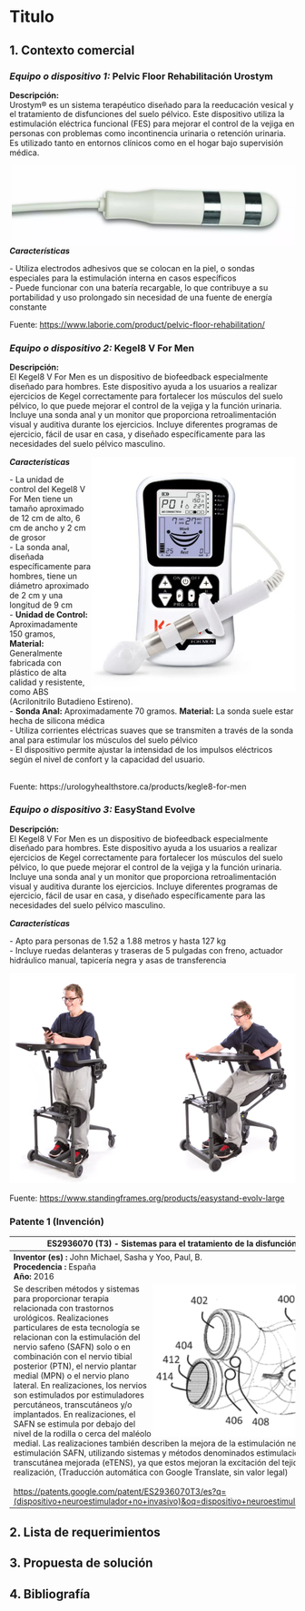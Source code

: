 # Titulo

## 1. Contexto comercial

### _Equipo o dispositivo 1:_ Pelvic Floor Rehabilitación Urostym

<p style="line-height: 1.2;">
<strong>Descripción:</strong><br>
Urostym® es un sistema terapéutico diseñado para la reeducación vesical y el tratamiento de disfunciones del suelo pélvico. Este dispositivo utiliza la estimulación eléctrica funcional (FES) para mejorar el control de la vejiga en personas con problemas como incontinencia urinaria o retención urinaria. Es utilizado tanto en entornos clínicos como en el hogar bajo supervisión médica.
</p>
<img align='right' src="https://github.com/Misancio-T/FUNBIO---GRUPO-4/blob/main/Entregables/Resources/FunBio_imagen_8.png?raw=true" alt="Pelvic Floor Rehabilitación Urostym" width="500">

**_Características_**

<p>- Utiliza electrodos adhesivos que se colocan en la piel, o sondas especiales para la estimulación interna en casos específicos<br/>- Puede funcionar con una batería recargable, lo que contribuye a su portabilidad y uso prolongado sin necesidad de una fuente de energía constante<br/></p>

Fuente: https://www.laborie.com/product/pelvic-floor-rehabilitation/

### _Equipo o dispositivo 2:_ Kegel8 V For Men

<p style="line-height: 1.2;">
<strong>Descripción:</strong><br>
El Kegel8 V For Men es un dispositivo de biofeedback especialmente diseñado para hombres. Este dispositivo ayuda a los usuarios a realizar ejercicios de Kegel correctamente para fortalecer los músculos del suelo pélvico, lo que puede mejorar el control de la vejiga y la función urinaria. Incluye una sonda anal y un monitor que proporciona retroalimentación visual y auditiva durante los ejercicios. Incluye diferentes programas de ejercicio, fácil de usar en casa, y diseñado específicamente para las necesidades del suelo pélvico masculino.
</p>
<img align='right' src="https://github.com/Misancio-T/FUNBIO---GRUPO-4/blob/main/Entregables/Resources/FunBio_imagen_9.png?raw=true" alt="Kegel8 V For Men" width="360">

**_Características_**

<p>- La unidad de control del Kegel8 V For Men tiene un tamaño aproximado de 12 cm de alto, 6 cm de ancho y 2 cm de grosor<br/>- La sonda anal, diseñada específicamente para hombres, tiene un diámetro aproximado de 2 cm y una longitud de 9 cm<br/>- <strong>Unidad de Control:</strong> Aproximadamente 150 gramos, <strong>Material:</strong> Generalmente fabricada con plástico de alta calidad y resistente, como ABS (Acrilonitrilo Butadieno Estireno).<br/>- <strong>Sonda Anal:</strong> Aproximadamente 70 gramos. <strong>Material:</strong> La sonda suele estar hecha de silicona médica<br/>- Utiliza corrientes eléctricas suaves que se transmiten a través de la sonda anal para estimular los músculos del suelo pélvico<br/>- El dispositivo permite ajustar la intensidad de los impulsos eléctricos según el nivel de confort y la capacidad del usuario.</p>

<br/>
Fuente: https://urologyhealthstore.ca/products/kegle8-for-men

### _Equipo o dispositivo 3:_ EasyStand Evolve

<p style="line-height: 1.2;">
<strong>Descripción:</strong><br>
El Kegel8 V For Men es un dispositivo de biofeedback especialmente diseñado para hombres. Este dispositivo ayuda a los usuarios a realizar ejercicios de Kegel correctamente para fortalecer los músculos del suelo pélvico, lo que puede mejorar el control de la vejiga y la función urinaria. Incluye una sonda anal y un monitor que proporciona retroalimentación visual y auditiva durante los ejercicios. Incluye diferentes programas de ejercicio, fácil de usar en casa, y diseñado específicamente para las necesidades del suelo pélvico masculino.
</p>

**_Características_**

<p>- Apto para personas de 1.52 a 1.88 metros y hasta 127 kg<br/>- Incluye ruedas delanteras y traseras de 5 pulgadas con freno, actuador hidráulico manual, tapicería negra y asas de transferencia<br/></p>

<p align="center">
<img src="https://github.com/Misancio-T/FUNBIO---GRUPO-4/blob/main/Entregables/Resources/FunBio_imagen_10.png?raw=true" alt="EasyStand Evolve" width="560">
</p>

Fuente: https://www.standingframes.org/products/easystand-evolv-large

### Patente 1 (Invención)

| **ES2936070 (T3) - Sistemas para el tratamiento de la disfunción urinaria** |
|-----------------------------------------------------------------------------|
| **Inventor (es) :** John Michael, Sasha y Yoo, Paul, B.<br/>**Procedencia :** España<br/>**Año:** 2016 |
| <img align='right' src="https://github.com/Misancio-T/FUNBIO---GRUPO-4/blob/main/Entregables/Resources/FunBio_imagen_11.png?raw=true" alt="ES2936070 (T3)" width="370">Se describen métodos y sistemas para proporcionar terapia relacionada con trastornos urológicos. Realizaciones particulares de esta tecnología se relacionan con la estimulación del nervio safeno (SAFN) solo o en combinación con el nervio tibial posterior (PTN), el nervio plantar medial (MPN) o el nervio plano lateral. En realizaciones, los nervios son estimulados por estimuladores percutáneos, transcutáneos y/o implantados. En realizaciones, el SAFN se estimula por debajo del nivel de la rodilla o cerca del maléolo medial. Las realizaciones también describen la mejora de la estimulación nerviosa, incluida la estimulación SAFN, utilizando sistemas y métodos denominados estimulación eléctrica transcutánea mejorada (eTENS), ya que estos mejoran la excitación del tejido neural. En una realización, (Traducción automática con Google Translate, sin valor legal)<br/><br/>https://patents.google.com/patent/ES2936070T3/es?q=(dispositivo+neuroestimulador+no+invasivo)&oq=dispositivo+neuroestimulador+no+invasivo |
## 2. Lista de requerimientos



## 3. Propuesta de solución



## 4. Bibliografía

